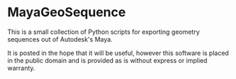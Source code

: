 MayaGeoSequence
==============

This is a small collection of Python scripts for exporting geometry sequences out of Autodesk's Maya.

It is posted in the hope that it will be useful, however this software is placed in the public domain and is provided as is without express or implied warranty.

